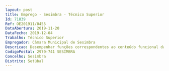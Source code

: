 ```yaml
--- 
layout: post
title: Emprego - Sesimbra - Técnico Superior
Id: 71839
Ref: OE201911/0455
DataAbertura: 2019-11-20
DataFecho: 2019-12-04
Trabalho: Técnico Superior
Empregador: Câmara Municipal de Sesimbra
Descricao: Desempenhar funções correspondentes ao conteúdo funcional da carreira de técnico superior na Divisão de Assuntos Jurídicos, da Câmara Municipal de Sesimbra para exercer, designadamente, as seguintes competências a)	Emitir pareceres jurídicos sobre matérias respeitantes às atribuições municipais, nomeadamente na área do urbanismo, do ordenamento do território, das atividades económicas, da habitação e do funcionamento e competências dos órgãos municipais b)	Exercer as funções de instrutor nos processos disciplinares, de inquéritos, sindicâncias e averiguações c)	Exercer funções de instrutor nos processos de contraordenação e de tutela de legalidade urbanística e ambiental d)	Acompanhar a elaboração de regulamentos municipais e)	Participar em auditorias internas.
CodigoPostal: 2970-741 SESIMBRA
Concelho: Sesimbra
Distrito: Setúbal
--- 
```

